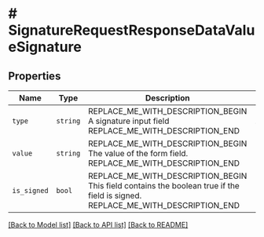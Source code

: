 # # SignatureRequestResponseDataValueSignature



## Properties

Name | Type | Description | Notes
------------ | ------------- | ------------- | -------------
| `type` | ```string``` | REPLACE_ME_WITH_DESCRIPTION_BEGIN A signature input field REPLACE_ME_WITH_DESCRIPTION_END |  [default to 'signature'] |
| `value` | ```string``` | REPLACE_ME_WITH_DESCRIPTION_BEGIN The value of the form field. REPLACE_ME_WITH_DESCRIPTION_END |  |
| `is_signed` | ```bool``` | REPLACE_ME_WITH_DESCRIPTION_BEGIN This field contains the boolean true if the field is signed. REPLACE_ME_WITH_DESCRIPTION_END |  |

[[Back to Model list]](../../README.md#models) [[Back to API list]](../../README.md#endpoints) [[Back to README]](../../README.md)
